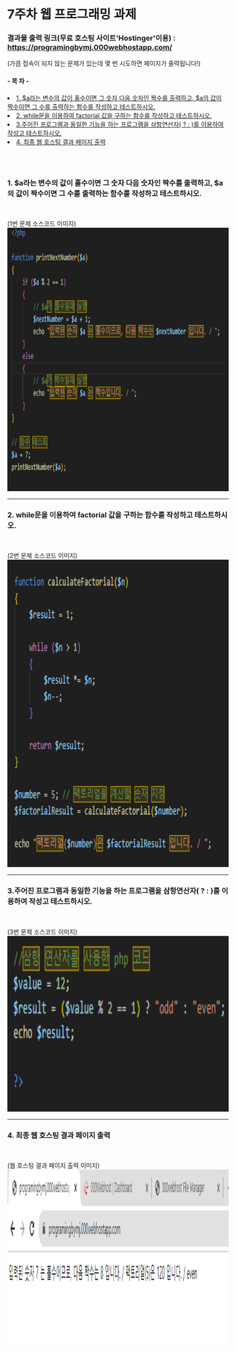 <!------------------제 목------------------------->

# 7주차 웹 프로그래밍 과제

<!----------------------- 앵커로 연결된 목차 지정--------------------------->
### 결과물 출력 링크(무료 호스팅 사이트'Hostinger'이용) : https://programingbymj.000webhostapp.com/
(가끔 접속이 되지 않는 문제가 있는데 몇 번 시도하면 페이지가 줄력됩니다!)

#### - 목 차 -

<li><a href="#first">1. $a라는 변수의 값이 홀수이면 그 숫자 다음 숫자인 짝수를 출력하고, $a의 값이 짝수이면 그 수를 출력하는 함수를 작성하고 테스트하시오.</a></li>
<li><a href="#second">2. while문을 이용하여 factorial 값을 구하는 함수를 작성하고 테스트하시오.</a></li>
<li><a href="#third">3.주어진 프로그램과 동일한 기능을 하는 프로그램을 삼항연산자( ? : )를 이용하여 작성고 테스트하시오.</a></li>
<li><a href="#last">4. 최종 웹 호스팅 결과 페이지 출력</a></li>

<br><br>

<!------------------------------첫 번째 문제--------------------------------------->

### <strong id = "first"><b>1. $a라는 변수의 값이 홀수이면 그 숫자 다음 숫자인 짝수를 출력하고, $a의 값이 짝수이면 그 수를 출력하는 함수를 작성하고 테스트하시오.</b></strong>
<br>
<p>
(1번 문제 소스코드 이미지)
<br><img src="1.png" width="800" height="600" title="px(픽셀) 크기 설정" alt="1번 이미지"></img><br/>
</p>

<hr>

<!-------------------------------두 번째 문제----------------------------------->

### <strong id = "second"><b>2. while문을 이용하여 factorial 값을 구하는 함수를 작성하고 테스트하시오.</b></strong>
<br>
<p>
(2번 문제 소스코드 이미지)
<br><img src="2.png" width="800" height="700" title="px(픽셀) 크기 설정" alt="2번 이미지"></img><br/>
</p>

<hr>

<!-------------------------------세 번째 문제----------------------------------->

### <strong id = "third"><b>3.주어진 프로그램과 동일한 기능을 하는 프로그램을 삼항연산자( ? : )를 이용하여 작성고 테스트하시오.</b></strong>
<br>
<p>
(3번 문제 소스코드 이미지)
 <br><img src="3.png" width="800" height="400" title="px(픽셀) 크기 설정" alt="2번 이미지"></img><br/>
</p>

<hr>

### <strong id = "last"><b>4. 최종 웹 호스팅 결과 페이지 출력</b></strong>
<br>
<p>
(웹 호스팅 결과 페이지 출력 이미지) 
   <br><img src="4.png" width="1400" height="400" title="px(픽셀) 크기 설정" alt="2번 이미지"></img><br/>
</p>
